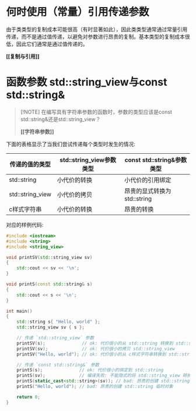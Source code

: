 # 何时使用（常量）引用传递参数

由于类类型的复制成本可能很高（有时显著如此），因此类类型通常通过常量引用传递，而不是通过值传递，以避免对参数进行昂贵的复制。基本类型的复制成本很低，因此它们通常是通过值传递的。

**[[复制与引用]]**

# 函数参数 std::string_view与const std::string&


> [!NOTE] 在编写具有字符串参数的函数时，参数的类型应该是const std::string&还是std::string_view？
> 
> **[[字符串参数]]**

下面的表格显示了当我们尝试传递每个类型时发生的情况:

|传递的值的类型|std::string_view参数类型|const std::string&参数类型|
|---|---|---|
|std::string|小代价的转换|小代价的引用绑定|
|std::string_view|小代价的拷贝|昂贵的显式转换为std::string|
|c样式字符串|小代价的转换|昂贵的转换|
对应的样例代码:

```C++
#include <iostream>
#include <string>
#include <string_view>

void printSV(std::string_view sv)
{
    std::cout << sv << '\n';
}

void printS(const std::string& s)
{
    std::cout << s << '\n';
}

int main()
{
    std::string s{ "Hello, world" };
    std::string_view sv { s };

    // 传递 `std::string_view` 参数
    printSV(s);              // ok: 代价很小的从 std::string 转换到 std::string_view
    printSV(sv);             // ok: 代价很小的拷贝 std::string_view
    printSV("Hello, world"); // ok: 代价很小的从 c样式字符串转换到 std::string_view

    // 传递 `const std::string&` 参数
    printS(s);              // ok: 代价很小的绑定到 std::string 
    printS(sv);             // 编译失败: 不能隐式的将 std::string_view 转换为 std::string
    printS(static_cast<std::string>(sv)); // bad: 昂贵的创建 std::string 临时对象
    printS("Hello, world"); // bad: 昂贵的创建 std::string 临时对象

    return 0;
}
```